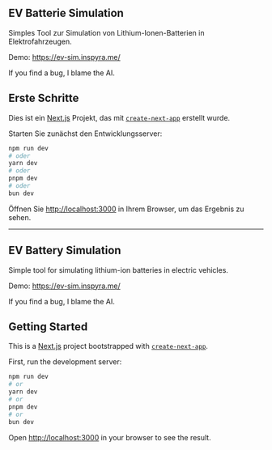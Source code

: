 ## EV Batterie Simulation

Simples Tool zur Simulation von Lithium-Ionen-Batterien in Elektrofahrzeugen.

Demo: https://ev-sim.inspyra.me/

If you find a bug, I blame the AI.

## Erste Schritte

Dies ist ein [Next.js](https://nextjs.org) Projekt, das mit [`create-next-app`](https://nextjs.org/docs/app/api-reference/cli/create-next-app) erstellt wurde.

Starten Sie zunächst den Entwicklungsserver:

```bash
npm run dev
# oder
yarn dev
# oder
pnpm dev
# oder
bun dev
```

Öffnen Sie [http://localhost:3000](http://localhost:3000) in Ihrem Browser, um das Ergebnis zu sehen.

---

## EV Battery Simulation

Simple tool for simulating lithium-ion batteries in electric vehicles.

Demo: https://ev-sim.inspyra.me/

If you find a bug, I blame the AI.

## Getting Started

This is a [Next.js](https://nextjs.org) project bootstrapped with [`create-next-app`](https://nextjs.org/docs/app/api-reference/cli/create-next-app).

First, run the development server:

```bash
npm run dev
# or
yarn dev
# or
pnpm dev
# or
bun dev
```

Open [http://localhost:3000](http://localhost:3000) in your browser to see the result.